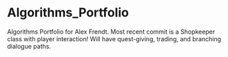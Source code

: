 # Algorithms_Portfolio
Algorithms Portfolio for Alex Frendt.
Most recent commit is a Shopkeeper class with player interaction!
Will have quest-giving, trading, and branching dialogue paths.

